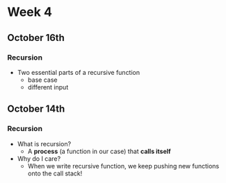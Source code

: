 # Week 4

## October 16th

### Recursion

* Two essential parts of a recursive function
  * base case
  * different input



## October 14th

### Recursion

* What is recursion?
  * A **process** \(a function in our case\) that **calls itself**
* Why do I care?
  * When we write recursive function, we keep pushing new functions onto the call stack!



